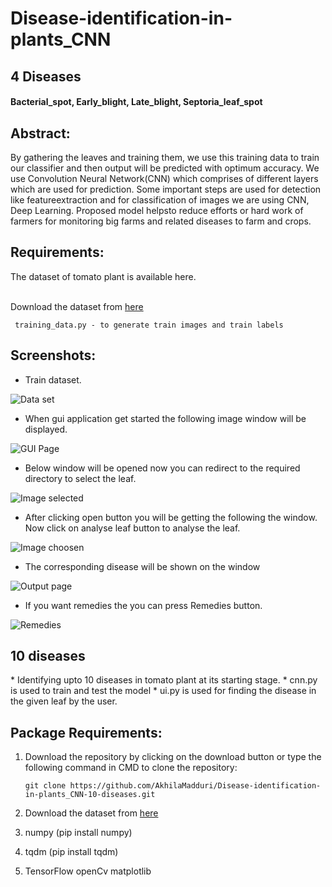# Disease-identification-in-plants_CNN
<h2> 4 Diseases </h2>

<h4><b> Bacterial_spot, Early_blight, Late_blight, Septoria_leaf_spot </b></h4>

<h2><b> Abstract: </b></h2>

By gathering the leaves and training them, we  use this  training data to  train our classifier and then output will be predicted with optimum accuracy. We use Convolution Neural Network(CNN) which comprises of different layers which are used for prediction. Some important steps are used for detection like featureextraction and for classification of images we are using CNN, Deep Learning. Proposed model helpsto reduce efforts or hard work of farmers for monitoring big farms and related diseases to farm and crops.

<h2><b> Requirements: </b></h2>
The dataset of tomato plant is available here.
<br></br>

Download the dataset from [here](https://drive.google.com/file/d/1lw5J29JfjF54CIPm6b3qV_c23dEVBbQf/view?usp=sharing)

     training_data.py - to generate train images and train labels
     
<h2><b> Screenshots: </b></h2>

* Train dataset.

![](screenshots/dataset.png "Data set")

* When gui application  get started the following image window will be displayed.

![](screenshots/gui.png "GUI Page")

* Below window will be opened now you can redirect to the required directory to select the leaf.

![](screenshots/img_selection.png "Image selected")

* After clicking open button you will be getting the following the window. Now click on analyse leaf button to analyse the leaf.

![](screenshots/img_choosen.png "Image choosen")

* The corresponding  disease will be shown on the window

![](screenshots/output.png "Output page")

* If you want remedies the you can press Remedies button.  

![](screenshots/remedies.png "Remedies")

<h2> 10 diseases </h2>
* Identifying upto 10 diseases in tomato plant at its starting stage.
* cnn.py is used to train and test the model 
* ui.py is used for finding the disease in the given leaf by the user.

<b><H2> Package Requirements: </h2></b>
1. Download the repository by clicking on the download button or type the following command in CMD to clone the repository:

       git clone https://github.com/AkhilaMadduri/Disease-identification-in-plants_CNN-10-diseases.git
2. Download the dataset from [here](https://drive.google.com/open?id=1DVy0LyUUfJciyo7BUFm1sHKSRdTVJgjF)
3. numpy (pip install numpy) 
4. tqdm (pip install tqdm) 
5. TensorFlow openCv matplotlib





